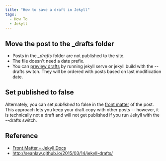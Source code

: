```yaml
---
title: "How to save a draft in Jekyll"
tags:
  - How To
  - Jekyll
---
```


## Move the post to the _drafts folder

* Posts in the *_drafts* folder are not published to the site.
* The file doesn't need a date prefix.
* You can [preview drafts](https://jekyllrb.com/docs/posts/#drafts) by running jekyll serve or jekyll build with the --drafts switch. They will be ordered with posts based on last modification date.

## Set published to false

Alternately, you can set *published* to false in the [front matter](https://jekyllrb.com/docs/front-matter/) of the post. This approach lets you keep your draft copy with other posts -- however, it is technically not a draft and will not get published if you run Jekyll with the --drafts switch.

## Reference

* [Front Matter - Jekyll Docs](https://jekyllrb.com/docs/front-matter/)
* http://seanlaw.github.io/2015/03/14/jekyll-drafts/


